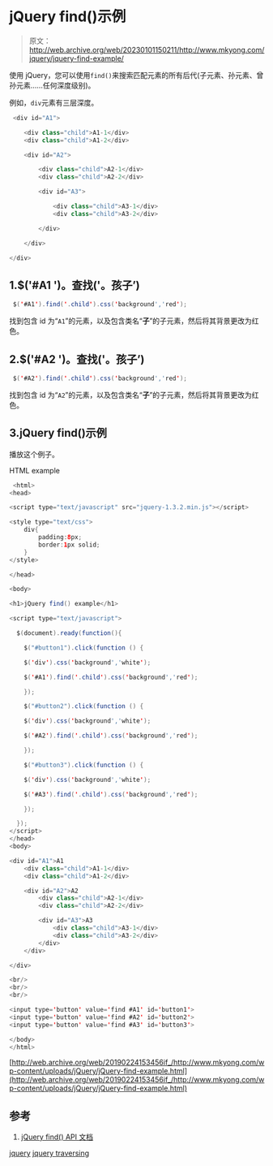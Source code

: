 # jQuery find()示例

> 原文：<http://web.archive.org/web/20230101150211/http://www.mkyong.com/jquery/jquery-find-example/>

使用 jQuery，您可以使用`find()`来搜索匹配元素的所有后代(子元素、孙元素、曾孙元素……任何深度级别)。

例如，`div`元素有三层深度。

```java
 <div id="A1">

	<div class="child">A1-1</div>
	<div class="child">A1-2</div>

	<div id="A2">

		<div class="child">A2-1</div>
		<div class="child">A2-2</div>

		<div id="A3">

			<div class="child">A3-1</div>
			<div class="child">A3-2</div>

		</div>

	</div>

</div> 
```

## 1.$('#A1 ')。查找('。孩子’)

```java
 $('#A1').find('.child').css('background','red'); 
```

找到包含 id 为“`A1`”的元素，以及包含类名“**子**”的子元素，然后将其背景更改为红色。

 ## 2.$('#A2 ')。查找('。孩子’)

```java
 $('#A2').find('.child').css('background','red'); 
```

找到包含 id 为“`A2`”的元素，以及包含类名“**子**”的子元素，然后将其背景更改为红色。

 ## 3.jQuery find()示例

播放这个例子。

HTML example

```java
 <html>
<head>

<script type="text/javascript" src="jquery-1.3.2.min.js"></script>

<style type="text/css">
	div{
		padding:8px;
		border:1px solid;
	}
</style>

</head>

<body>

<h1>jQuery find() example</h1>

<script type="text/javascript">

  $(document).ready(function(){

    $("#button1").click(function () {

	$('div').css('background','white');

	$('#A1').find('.child').css('background','red');

    });

    $("#button2").click(function () {

	$('div').css('background','white');

	$('#A2').find('.child').css('background','red');

    });

    $("#button3").click(function () {

	$('div').css('background','white');

	$('#A3').find('.child').css('background','red');

    });

  });
</script>
</head>
<body>

<div id="A1">A1
	<div class="child">A1-1</div>
	<div class="child">A1-2</div>

	<div id="A2">A2
		<div class="child">A2-1</div>
		<div class="child">A2-2</div>

		<div id="A3">A3
			<div class="child">A3-1</div>
			<div class="child">A3-2</div>
		</div>
	</div>

</div>

<br/>
<br/>
<br/>

<input type='button' value='find #A1' id='button1'>
<input type='button' value='find #A2' id='button2'>
<input type='button' value='find #A3' id='button3'>

</body>
</html> 
```

[http://web.archive.org/web/20190224153456if_/http://www.mkyong.com/wp-content/uploads/jQuery/jQuery-find-example.html](http://web.archive.org/web/20190224153456if_/http://www.mkyong.com/wp-content/uploads/jQuery/jQuery-find-example.html)

## 参考

1.  [jQuery find() API 文档](http://web.archive.org/web/20190224153456/http://api.jquery.com/find/)

[jquery](http://web.archive.org/web/20190224153456/http://www.mkyong.com/tag/jquery/) [jquery traversing](http://web.archive.org/web/20190224153456/http://www.mkyong.com/tag/jquery-traversing/)







